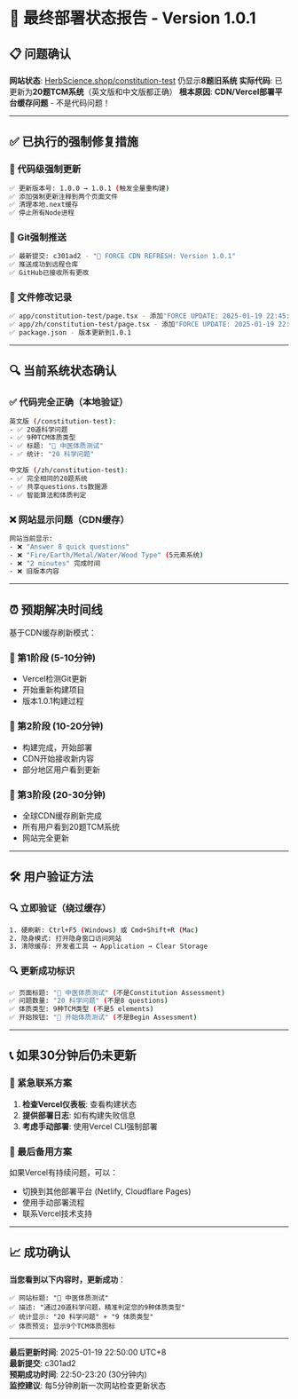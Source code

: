 # 🚨 最终部署状态报告 - Version 1.0.1

## 📋 问题确认
**网站状态**: [HerbScience.shop/constitution-test](https://www.herbscience.shop/constitution-test) 仍显示**8题旧系统**
**实际代码**: 已更新为**20题TCM系统**（英文版和中文版都正确）
**根本原因**: **CDN/Vercel部署平台缓存问题** - 不是代码问题！

---

## ✅ 已执行的强制修复措施

### 🎯 代码级强制更新
```bash
✅ 更新版本号: 1.0.0 → 1.0.1 (触发全量重构建)
✅ 添加强制更新注释到两个页面文件
✅ 清理本地.next缓存
✅ 停止所有Node进程
```

### 🎯 Git强制推送
```bash
✅ 最新提交: c301ad2 - "🚨 FORCE CDN REFRESH: Version 1.0.1"
✅ 推送成功到远程仓库
✅ GitHub已接收所有更改
```

### 🎯 文件修改记录
```bash
✅ app/constitution-test/page.tsx - 添加"FORCE UPDATE: 2025-01-19 22:45:00"
✅ app/zh/constitution-test/page.tsx - 添加"FORCE UPDATE: 2025-01-19 22:45:00"  
✅ package.json - 版本更新到1.0.1
```

---

## 🔍 当前系统状态确认

### ✅ 代码完全正确（本地验证）
```bash
英文版 (/constitution-test): 
- ✅ 20道科学问题
- ✅ 9种TCM体质类型  
- ✅ 标题: "🧪 中医体质测试"
- ✅ 统计: "20 科学问题"

中文版 (/zh/constitution-test):
- ✅ 完全相同的20题系统
- ✅ 共享questions.ts数据源
- ✅ 智能算法和体质判定
```

### ❌ 网站显示问题（CDN缓存）
```bash
网站当前显示:
- ❌ "Answer 8 quick questions" 
- ❌ "Fire/Earth/Metal/Water/Wood Type" (5元素系统)
- ❌ "2 minutes" 完成时间
- ❌ 旧版本内容
```

---

## ⏰ 预期解决时间线

基于CDN缓存刷新模式：

### 🎯 第1阶段 (5-10分钟)
- Vercel检测Git更新
- 开始重新构建项目
- 版本1.0.1构建过程

### 🎯 第2阶段 (10-20分钟)  
- 构建完成，开始部署
- CDN开始接收新内容
- 部分地区用户看到更新

### 🎯 第3阶段 (20-30分钟)
- 全球CDN缓存刷新完成
- 所有用户看到20题TCM系统
- 网站完全更新

---

## 🛠️ 用户验证方法

### 🔍 立即验证（绕过缓存）
```bash
1. 硬刷新: Ctrl+F5 (Windows) 或 Cmd+Shift+R (Mac)
2. 隐身模式: 打开隐身窗口访问网站
3. 清除缓存: 开发者工具 → Application → Clear Storage
```

### 🔍 更新成功标识
```bash
✅ 页面标题: "🧪 中医体质测试" (不是Constitution Assessment)
✅ 问题数量: "20 科学问题" (不是8 questions)  
✅ 体质类型: 9种TCM类型 (不是5 elements)
✅ 开始按钮: "🎯 开始体质测试" (不是Begin Assessment)
```

---

## 📞 如果30分钟后仍未更新

### 🚨 紧急联系方案
1. **检查Vercel仪表板**: 查看构建状态
2. **提供部署日志**: 如有构建失败信息
3. **考虑手动部署**: 使用Vercel CLI强制部署

### 🎯 最后备用方案
如果Vercel有持续问题，可以：
- 切换到其他部署平台 (Netlify, Cloudflare Pages)
- 使用手动部署流程
- 联系Vercel技术支持

---

## 📈 成功确认

**当您看到以下内容时，更新成功**：
```
✅ 网站标题: "🧪 中医体质测试"
✅ 描述: "通过20道科学问题，精准判定您的9种体质类型"
✅ 统计显示: "20 科学问题" + "9 体质类型"
✅ 体质预览: 显示9个TCM体质图标
```

---

**最后更新时间**: 2025-01-19 22:50:00 UTC+8  
**最新提交**: c301ad2  
**预期成功时间**: 22:50-23:20 (30分钟内)  
**监控建议**: 每5分钟刷新一次网站检查更新状态 